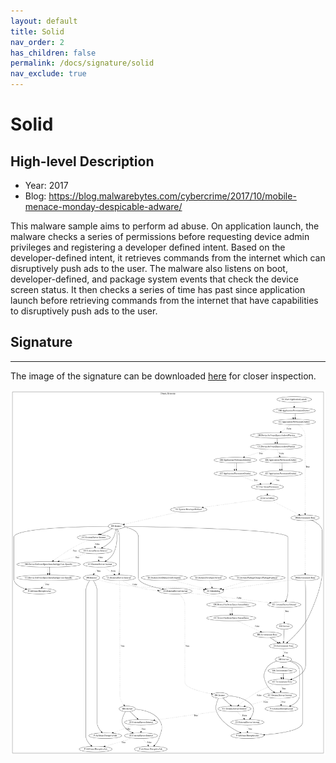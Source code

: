```yaml
---
layout: default
title: Solid
nav_order: 2
has_children: false
permalink: /docs/signature/solid
nav_exclude: true
---
```


# Solid

## High-level Description

* Year: 2017
* Blog: https://blog.malwarebytes.com/cybercrime/2017/10/mobile-menace-monday-despicable-adware/

This malware sample aims to perform ad abuse. On application launch, the malware checks a series of permissions before requesting device admin privileges and registering a developer defined intent. Based on the developer-defined intent, it retrieves commands from the internet which can disruptively push ads to the user. The malware also listens on boot, developer-defined, and package system events that check the device screen status. It then checks a series of time has past since application launch before retrieving commands from the internet that have capabilities to disruptively push ads to the user. 

## Signature
---

The image of the signature can be downloaded [here](../../img/signatures/Solid.png) for closer inspection.

![](../../img/signatures/Solid.png)